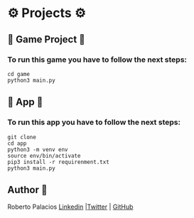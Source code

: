 # :gear: Projects :gear:
 

## :triangular_ruler: Game Project :triangular_ruler:

### To run this game you have to follow the next steps:

```
cd game
python3 main.py
```

## :triangular_ruler: App :triangular_ruler:

### To run this app you have to follow the next steps:

```
git clone
cd app
python3 -m venv env
source env/bin/activate
pip3 install -r requirenment.txt
python3 main.py
```



## Author :book:
Roberto Palacios [Linkedin](https://www.linkedin.com/in/robpalacios1/) |[Twitter](https://twitter.com/robpalacios11) | [GitHub](https://github.com/robpalacios1)
